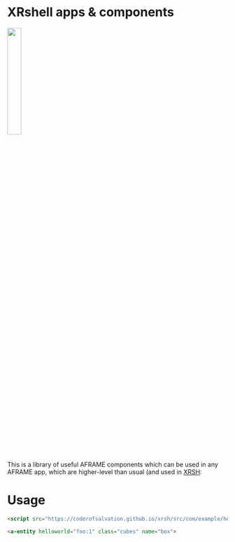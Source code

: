 # XRshell apps & components

<img src='https://github.com/coderofsalvation/xrshell/raw/main/src/assets/logo.svg' width="25%"/>

This is a library of useful AFRAME components which can be used in any AFRAME app, which are higher-level than usual (and used in [XRSH](https://coderofsalvation.github.io/xrsh):

# Usage

```html
<script src="https://coderofsalvation.github.io/xrsh/src/com/example/helloworld.js"/>

<a-entity helloworld="foo:1" class="cubes" name="box">  
```
